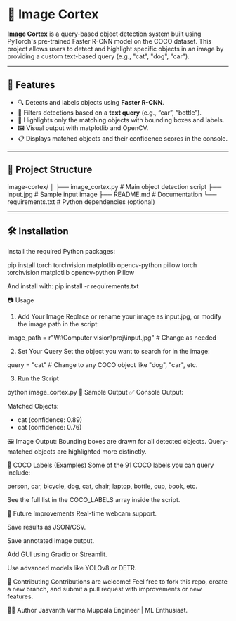 # 🧠 Image Cortex

**Image Cortex** is a query-based object detection system built using PyTorch's pre-trained Faster R-CNN model on the COCO dataset. This project allows users to detect and highlight specific objects in an image by providing a custom text-based query (e.g., "cat", "dog", "car").

---

## 🚀 Features

- 🔍 Detects and labels objects using **Faster R-CNN**.
- 🧠 Filters detections based on a **text query** (e.g., “car”, “bottle”).
- 🎯 Highlights only the matching objects with bounding boxes and labels.
- 🖼️ Visual output with matplotlib and OpenCV.
- 📋 Displays matched objects and their confidence scores in the console.

---

## 📂 Project Structure

image-cortex/
│
├── image_cortex.py # Main object detection script
├── input.jpg # Sample input image
├── README.md # Documentation
└── requirements.txt # Python dependencies (optional)


---

## 🛠️ Installation

Install the required Python packages:

pip install torch torchvision matplotlib opencv-python pillow
torch
torchvision
matplotlib
opencv-python
Pillow

And install with:
pip install -r requirements.txt


📷 Usage
1. Add Your Image
Replace or rename your image as input.jpg, or modify the image path in the script:

image_path = r"W:\Computer vision\proj\input.jpg"  # Change as needed

2. Set Your Query
Set the object you want to search for in the image:

query = "cat"  # Change to any COCO object like "dog", "car", etc.

3. Run the Script

python image_cortex.py
🧪 Sample Output
✅ Console Output:

Matched Objects:
- cat (confidence: 0.89)
- cat (confidence: 0.76)

🖼️ Image Output:
Bounding boxes are drawn for all detected objects. Query-matched objects are highlighted more distinctly.

🎯 COCO Labels (Examples)
Some of the 91 COCO labels you can query include:

person, car, bicycle, dog, cat, chair, laptop, bottle, cup, book, etc.

See the full list in the COCO_LABELS array inside the script.

🔮 Future Improvements
 Real-time webcam support.

 Save results as JSON/CSV.

 Save annotated image output.

 Add GUI using Gradio or Streamlit.

 Use advanced models like YOLOv8 or DETR.

 🤝 Contributing
Contributions are welcome! Feel free to fork this repo, create a new branch, and submit a pull request with improvements or new features.

👨‍💻 Author
Jasvanth Varma Muppala
Engineer | ML Enthusiast.

